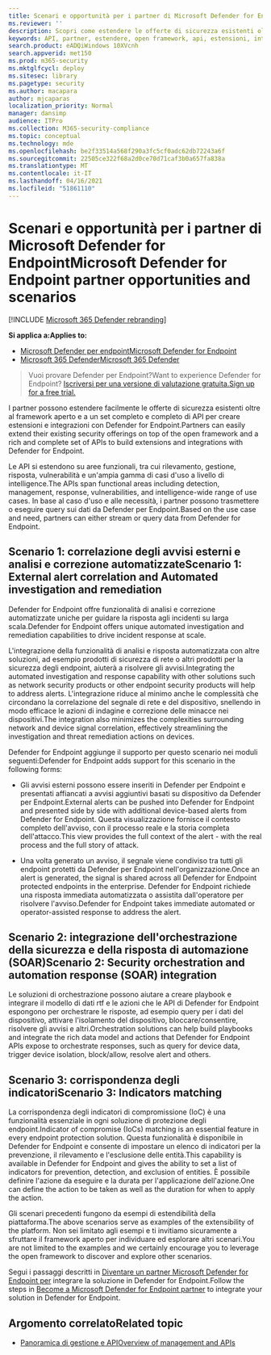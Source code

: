 ```yaml
---
title: Scenari e opportunità per i partner di Microsoft Defender for Endpoint
ms.reviewer: ''
description: Scopri come estendere le offerte di sicurezza esistenti oltre al framework aperto e a un ricco set di API per creare estensioni e integrazioni con Microsoft Defender for Endpoint
keywords: API, partner, estendere, open framework, api, estensioni, integrazioni, rilevamento, gestione, risposta, vulnerabilità, intelligence
search.product: eADQiWindows 10XVcnh
search.appverid: met150
ms.prod: m365-security
ms.mktglfcycl: deploy
ms.sitesec: library
ms.pagetype: security
ms.author: macapara
author: mjcaparas
localization_priority: Normal
manager: dansimp
audience: ITPro
ms.collection: M365-security-compliance
ms.topic: conceptual
ms.technology: mde
ms.openlocfilehash: be2f33514a568f290a3fc5cf0adc62db72243a6f
ms.sourcegitcommit: 22505ce322f68a2d0ce70d71caf3b0a657fa838a
ms.translationtype: MT
ms.contentlocale: it-IT
ms.lasthandoff: 04/16/2021
ms.locfileid: "51861110"
---
```

# <a name="microsoft-defender-for-endpoint-partner-opportunities-and-scenarios"></a><span data-ttu-id="702a0-104">Scenari e opportunità per i partner di Microsoft Defender for Endpoint</span><span class="sxs-lookup"><span data-stu-id="702a0-104">Microsoft Defender for Endpoint partner opportunities and scenarios</span></span>

[!INCLUDE [Microsoft 365 Defender rebranding](../../includes/microsoft-defender.md)]

<span data-ttu-id="702a0-105">**Si applica a:**</span><span class="sxs-lookup"><span data-stu-id="702a0-105">**Applies to:**</span></span>
- [<span data-ttu-id="702a0-106">Microsoft Defender per endpoint</span><span class="sxs-lookup"><span data-stu-id="702a0-106">Microsoft Defender for Endpoint</span></span>](https://go.microsoft.com/fwlink/p/?linkid=2154037)
- [<span data-ttu-id="702a0-107">Microsoft 365 Defender</span><span class="sxs-lookup"><span data-stu-id="702a0-107">Microsoft 365 Defender</span></span>](https://go.microsoft.com/fwlink/?linkid=2118804)


> <span data-ttu-id="702a0-108">Vuoi provare Defender per Endpoint?</span><span class="sxs-lookup"><span data-stu-id="702a0-108">Want to experience Defender for Endpoint?</span></span> [<span data-ttu-id="702a0-109">Iscriversi per una versione di valutazione gratuita.</span><span class="sxs-lookup"><span data-stu-id="702a0-109">Sign up for a free trial.</span></span>](https://www.microsoft.com/microsoft-365/windows/microsoft-defender-atp?ocid=docs-wdatp-exposedapis-abovefoldlink) 


<span data-ttu-id="702a0-110">I partner possono estendere facilmente le offerte di sicurezza esistenti oltre al framework aperto e a un set completo e completo di API per creare estensioni e integrazioni con Defender for Endpoint.</span><span class="sxs-lookup"><span data-stu-id="702a0-110">Partners can easily extend their existing security offerings on top of the open framework and a rich and complete set of APIs to build extensions and integrations with Defender for Endpoint.</span></span> 

<span data-ttu-id="702a0-111">Le API si estendono su aree funzionali, tra cui rilevamento, gestione, risposta, vulnerabilità e un'ampia gamma di casi d'uso a livello di intelligence.</span><span class="sxs-lookup"><span data-stu-id="702a0-111">The APIs span functional areas including detection, management, response, vulnerabilities, and intelligence-wide range of use cases.</span></span> <span data-ttu-id="702a0-112">In base al caso d'uso e alle necessità, i partner possono trasmettere o eseguire query sui dati da Defender per Endpoint.</span><span class="sxs-lookup"><span data-stu-id="702a0-112">Based on the use case and need, partners can either stream or query data from Defender for Endpoint.</span></span> 


## <a name="scenario-1-external-alert-correlation-and-automated-investigation-and-remediation"></a><span data-ttu-id="702a0-113">Scenario 1: correlazione degli avvisi esterni e analisi e correzione automatizzate</span><span class="sxs-lookup"><span data-stu-id="702a0-113">Scenario 1: External alert correlation and Automated investigation and remediation</span></span>
<span data-ttu-id="702a0-114">Defender for Endpoint offre funzionalità di analisi e correzione automatizzate uniche per guidare la risposta agli incidenti su larga scala.</span><span class="sxs-lookup"><span data-stu-id="702a0-114">Defender for Endpoint offers unique automated investigation and remediation capabilities to drive incident response at scale.</span></span> 

<span data-ttu-id="702a0-115">L'integrazione della funzionalità di analisi e risposta automatizzata con altre soluzioni, ad esempio prodotti di sicurezza di rete o altri prodotti per la sicurezza degli endpoint, aiuterà a risolvere gli avvisi.</span><span class="sxs-lookup"><span data-stu-id="702a0-115">Integrating the automated investigation and response capability with other solutions such as network security products or other endpoint security products will help to address alerts.</span></span> <span data-ttu-id="702a0-116">L'integrazione riduce al minimo anche le complessità che circondano la correlazione del segnale di rete e del dispositivo, snellendo in modo efficace le azioni di indagine e correzione delle minacce nei dispositivi.</span><span class="sxs-lookup"><span data-stu-id="702a0-116">The integration also minimizes the complexities surrounding network and device signal correlation, effectively streamlining the investigation and threat remediation actions on devices.</span></span>

<span data-ttu-id="702a0-117">Defender for Endpoint aggiunge il supporto per questo scenario nei moduli seguenti:</span><span class="sxs-lookup"><span data-stu-id="702a0-117">Defender for Endpoint adds support for this scenario in the following forms:</span></span>

- <span data-ttu-id="702a0-118">Gli avvisi esterni possono essere inseriti in Defender per Endpoint e presentati affiancati a avvisi aggiuntivi basati su dispositivo da Defender per Endpoint.</span><span class="sxs-lookup"><span data-stu-id="702a0-118">External alerts can be pushed into Defender for Endpoint and presented side by side with additional device-based alerts from Defender for Endpoint.</span></span> <span data-ttu-id="702a0-119">Questa visualizzazione fornisce il contesto completo dell'avviso, con il processo reale e la storia completa dell'attacco.</span><span class="sxs-lookup"><span data-stu-id="702a0-119">This view provides the full context of the alert - with the real process and the full story of attack.</span></span>

- <span data-ttu-id="702a0-120">Una volta generato un avviso, il segnale viene condiviso tra tutti gli endpoint protetti da Defender per Endpoint nell'organizzazione.</span><span class="sxs-lookup"><span data-stu-id="702a0-120">Once an alert is generated, the signal is shared across all Defender for Endpoint protected endpoints in the enterprise.</span></span> <span data-ttu-id="702a0-121">Defender for Endpoint richiede una risposta immediata automatizzata o assistita dall'operatore per risolvere l'avviso.</span><span class="sxs-lookup"><span data-stu-id="702a0-121">Defender for Endpoint takes immediate automated or operator-assisted response to address the alert.</span></span>

## <a name="scenario-2-security-orchestration-and-automation-response-soar-integration"></a><span data-ttu-id="702a0-122">Scenario 2: integrazione dell'orchestrazione della sicurezza e della risposta di automazione (SOAR)</span><span class="sxs-lookup"><span data-stu-id="702a0-122">Scenario 2: Security orchestration and automation response (SOAR) integration</span></span>
<span data-ttu-id="702a0-123">Le soluzioni di orchestrazione possono aiutare a creare playbook e integrare il modello di dati rtf e le azioni che le API di Defender for Endpoint espongono per orchestrare le risposte, ad esempio query per i dati del dispositivo, attivare l'isolamento del dispositivo, bloccare/consentire, risolvere gli avvisi e altri.</span><span class="sxs-lookup"><span data-stu-id="702a0-123">Orchestration solutions can help build playbooks and integrate the rich data model and actions that Defender for Endpoint APIs expose to orchestrate responses, such as query for device data, trigger device isolation, block/allow, resolve alert and others.</span></span>

## <a name="scenario-3-indicators-matching"></a><span data-ttu-id="702a0-124">Scenario 3: corrispondenza degli indicatori</span><span class="sxs-lookup"><span data-stu-id="702a0-124">Scenario 3: Indicators matching</span></span> 
<span data-ttu-id="702a0-125">La corrispondenza degli indicatori di compromissione (IoC) è una funzionalità essenziale in ogni soluzione di protezione degli endpoint.</span><span class="sxs-lookup"><span data-stu-id="702a0-125">Indicator of compromise (IoCs) matching is an essential feature in every endpoint protection solution.</span></span> <span data-ttu-id="702a0-126">Questa funzionalità è disponibile in Defender for Endpoint e consente di impostare un elenco di indicatori per la prevenzione, il rilevamento e l'esclusione delle entità.</span><span class="sxs-lookup"><span data-stu-id="702a0-126">This capability is available in Defender for Endpoint and gives the ability to set a list of indicators for prevention, detection, and exclusion of entities.</span></span> <span data-ttu-id="702a0-127">È possibile definire l'azione da eseguire e la durata per l'applicazione dell'azione.</span><span class="sxs-lookup"><span data-stu-id="702a0-127">One can define the action to be taken as well as the duration for when to apply the action.</span></span>

<span data-ttu-id="702a0-128">Gli scenari precedenti fungono da esempi di estendibilità della piattaforma.</span><span class="sxs-lookup"><span data-stu-id="702a0-128">The above scenarios serve as examples of the extensibility of the platform.</span></span> <span data-ttu-id="702a0-129">Non sei limitato agli esempi e ti invitiamo sicuramente a sfruttare il framework aperto per individuare ed esplorare altri scenari.</span><span class="sxs-lookup"><span data-stu-id="702a0-129">You are not limited to the examples and we certainly encourage you to leverage the open framework to discover and explore other scenarios.</span></span>

<span data-ttu-id="702a0-130">Segui i passaggi descritti in [Diventare un partner Microsoft Defender for Endpoint per](get-started-partner-integration.md) integrare la soluzione in Defender for Endpoint.</span><span class="sxs-lookup"><span data-stu-id="702a0-130">Follow the steps in [Become a Microsoft Defender for Endpoint partner](get-started-partner-integration.md) to integrate your solution in Defender for Endpoint.</span></span>

## <a name="related-topic"></a><span data-ttu-id="702a0-131">Argomento correlato</span><span class="sxs-lookup"><span data-stu-id="702a0-131">Related topic</span></span>
- [<span data-ttu-id="702a0-132">Panoramica di gestione e API</span><span class="sxs-lookup"><span data-stu-id="702a0-132">Overview of management and APIs</span></span>](management-apis.md)
